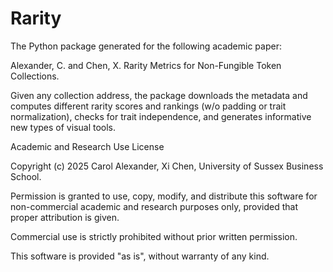 # Rarity
The Python package generated for the following academic paper:

Alexander, C. and Chen, X. Rarity Metrics for Non-Fungible Token Collections. 

Given any collection address, the package downloads the metadata and computes different rarity scores and rankings (w/o padding or trait normalization), checks for trait independence, and generates informative new types of visual tools.

Academic and Research Use License

Copyright (c) 2025 Carol Alexander, Xi Chen, University of Sussex Business School.

Permission is granted to use, copy, modify, and distribute this software for non-commercial academic and research purposes only, provided that proper attribution is given.

Commercial use is strictly prohibited without prior written permission.

This software is provided "as is", without warranty of any kind.
